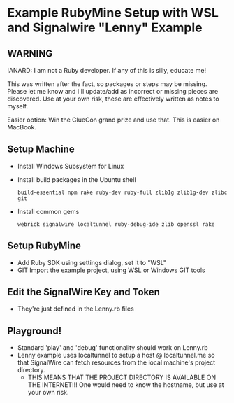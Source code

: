 # Example RubyMine Setup with WSL and Signalwire "Lenny" Example

## WARNING
IANARD: I am not a Ruby developer.  If any of this is silly, educate me!

This was written after the fact, so packages or steps may be missing.  Please let me know and I'll update/add as incorrect or missing pieces are discovered.  Use at your own risk, these are effectively written as notes to myself.

Easier option: Win the ClueCon grand prize and use that.  This is easier on MacBook.

## Setup Machine
* Install Windows Subsystem for Linux
* Install build packages in the Ubuntu shell

  `build-essential npm rake ruby-dev ruby-full zlib1g zlib1g-dev zlibc git`
* Install common gems

  `webrick signalwire localtunnel ruby-debug-ide zlib openssl rake`

## Setup RubyMine
* Add Ruby SDK using settings dialog, set it to "WSL"
* GIT Import the example project, using WSL or Windows GIT tools

## Edit the SignalWire Key and Token
* They're just defined in the Lenny.rb files

## Playground!
* Standard 'play' and 'debug' functionality should work on Lenny.rb
* Lenny example uses localtunnel to setup a host @ localtunnel.me so that SignalWire can fetch resources from the local machine's project directory.
  * THIS MEANS THAT THE PROJECT DIRECTORY IS AVAILABLE ON THE INTERNET!!! One would need to know the hostname, but use at your own risk.
